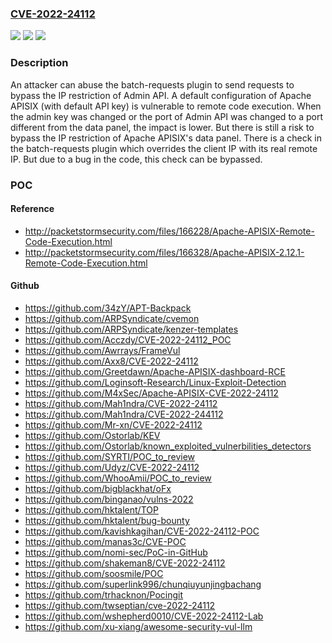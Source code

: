 ### [CVE-2022-24112](https://cve.mitre.org/cgi-bin/cvename.cgi?name=CVE-2022-24112)
![](https://img.shields.io/static/v1?label=Product&message=Apache%20APISIX&color=blue)
![](https://img.shields.io/static/v1?label=Version&message=Apache%20APISIX%202.12%3C%202.12.1%20&color=brighgreen)
![](https://img.shields.io/static/v1?label=Vulnerability&message=CWE-290%20Authentication%20Bypass%20by%20Spoofing&color=brighgreen)

### Description

An attacker can abuse the batch-requests plugin to send requests to bypass the IP restriction of Admin API. A default configuration of Apache APISIX (with default API key) is vulnerable to remote code execution. When the admin key was changed or the port of Admin API was changed to a port different from the data panel, the impact is lower. But there is still a risk to bypass the IP restriction of Apache APISIX's data panel. There is a check in the batch-requests plugin which overrides the client IP with its real remote IP. But due to a bug in the code, this check can be bypassed.

### POC

#### Reference
- http://packetstormsecurity.com/files/166228/Apache-APISIX-Remote-Code-Execution.html
- http://packetstormsecurity.com/files/166328/Apache-APISIX-2.12.1-Remote-Code-Execution.html

#### Github
- https://github.com/34zY/APT-Backpack
- https://github.com/ARPSyndicate/cvemon
- https://github.com/ARPSyndicate/kenzer-templates
- https://github.com/Acczdy/CVE-2022-24112_POC
- https://github.com/Awrrays/FrameVul
- https://github.com/Axx8/CVE-2022-24112
- https://github.com/Greetdawn/Apache-APISIX-dashboard-RCE
- https://github.com/Loginsoft-Research/Linux-Exploit-Detection
- https://github.com/M4xSec/Apache-APISIX-CVE-2022-24112
- https://github.com/Mah1ndra/CVE-2022-24112
- https://github.com/Mah1ndra/CVE-2022-244112
- https://github.com/Mr-xn/CVE-2022-24112
- https://github.com/Ostorlab/KEV
- https://github.com/Ostorlab/known_exploited_vulnerbilities_detectors
- https://github.com/SYRTI/POC_to_review
- https://github.com/Udyz/CVE-2022-24112
- https://github.com/WhooAmii/POC_to_review
- https://github.com/bigblackhat/oFx
- https://github.com/binganao/vulns-2022
- https://github.com/hktalent/TOP
- https://github.com/hktalent/bug-bounty
- https://github.com/kavishkagihan/CVE-2022-24112-POC
- https://github.com/manas3c/CVE-POC
- https://github.com/nomi-sec/PoC-in-GitHub
- https://github.com/shakeman8/CVE-2022-24112
- https://github.com/soosmile/POC
- https://github.com/superlink996/chunqiuyunjingbachang
- https://github.com/trhacknon/Pocingit
- https://github.com/twseptian/cve-2022-24112
- https://github.com/wshepherd0010/CVE-2022-24112-Lab
- https://github.com/xu-xiang/awesome-security-vul-llm

